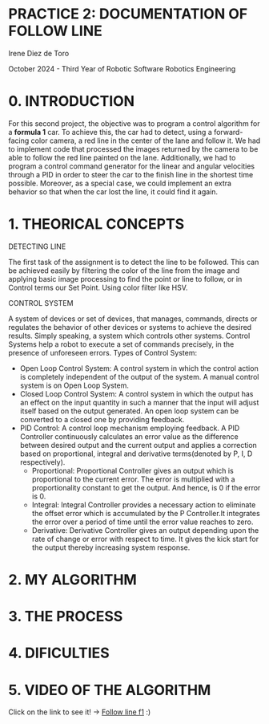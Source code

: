 # PRACTICE 2: DOCUMENTATION OF FOLLOW LINE

 Irene Diez de Toro
 
 October 2024 - Third Year of Robotic Software Robotics Engineering


# 0. INTRODUCTION

For this second project, the objective was to program a control algorithm for a **formula 1** car. To achieve this, the car had to detect, using a forward-facing color camera, a red line in the center of the lane and follow it. We had to implement code that processed the images returned by the camera to be able to follow the red line painted on the lane. Additionally, we had to program a control command generator for the linear and angular velocities through a PID in order to steer the car to the finish line in the shortest time possible. Moreover, as a special case, we could implement an extra behavior so that when the car lost the line, it could find it again.

# 1. THEORICAL CONCEPTS

DETECTING LINE

The first task of the assignment is to detect the line to be followed. This can be achieved easily by filtering the color of the line from the image and applying basic image processing to find the point or line to follow, or in Control terms our Set Point. Using color filter like HSV.

CONTROL SYSTEM

A system of devices or set of devices, that manages, commands, directs or regulates the behavior of other devices or systems to achieve the desired results. Simply speaking, a system which controls other systems. Control Systems help a robot to execute a set of commands precisely, in the presence of unforeseen errors. Types of Control System:

 - Open Loop Control System: A control system in which the control action is completely independent of the output of the system. A manual control system is on Open Loop System.
 - Closed Loop Control System: A control system in which the output has an effect on the input quantity in such a manner that the input will adjust itself based on the output generated. An open loop system can be converted to a closed one by providing feedback.
 - PID Control: A control loop mechanism employing feedback. A PID Controller continuously calculates an error value as the difference between desired output and the current output and applies a correction based on proportional, integral and derivative terms(denoted by P, I, D respectively).
     - Proportional: Proportional Controller gives an output which is proportional to the current error. The error is multiplied with a proportionality constant to get the output. And hence, is 0 if the error is 0.
     - Integral: Integral Controller provides a necessary action to eliminate the offset error which is accumulated by the P Controller.It integrates the error over a period of time until the error value reaches to zero.
     - Derivative: Derivative Controller gives an output depending upon the rate of change or error with respect to time. It gives the kick start for the output thereby increasing system response.


# 2. MY ALGORITHM


# 3. THE PROCESS


# 4. DIFICULTIES


# 5. VIDEO OF THE ALGORITHM

Click on the link to see it! -> [Follow line f1]() :)
